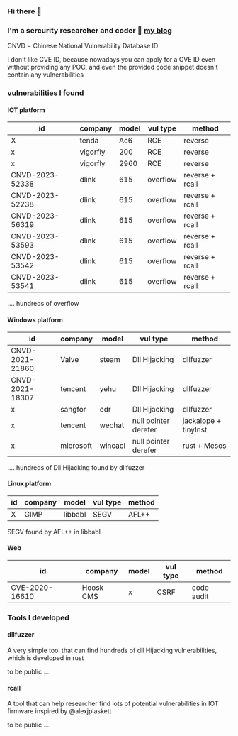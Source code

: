 ### Hi there 👋

<!--
**3072L/3072L** is a ✨ _special_ ✨ repository because its `README.md` (this file) appears on your GitHub profile.

Here are some ideas to get you started:

- 🔭 I’m currently working on ...
- 🌱 I’m currently learning ...
- 👯 I’m looking to collaborate on ...
- 🤔 I’m looking for help with ...
- 💬 Ask me about ...
- 📫 How to reach me: ...
- 😄 Pronouns: ...
- ⚡ Fun fact: ...
-->


### I'm a sercurity researcher and coder 🔭 [my blog](https://github.com/3072L/3072l.github.io)


CNVD = Chinese National Vulnerability Database ID

I don't like CVE ID, because nowadays you can apply for a CVE ID even without providing any POC, and even the provided code snippet doesn't contain any vulnerabilities

###  vulnerabilities I found


#### IOT platform

| id             | company |   model    | vul type |  method   |
| -------------- | ------- | ---------- | ---- | ------------------ |
| X              | tenda    | Ac6        | RCE  | reverse  |
| x              | vigorfly | 200      | RCE    | reverse |
| x              | vigorfly | 2960     | RCE    | reverse |
| CNVD-2023-52338 | dlink    | 615      | overflow  | reverse + rcall |
| CNVD-2023-52238	 | dlink    | 615      | overflow  | reverse + rcall |
| CNVD-2023-56319 | dlink    | 615      | overflow  | reverse + rcall |
| CNVD-2023-53593 | dlink    | 615      | overflow  | reverse + rcall |
| CNVD-2023-53542 | dlink    | 615      | overflow  | reverse + rcall |
| CNVD-2023-53541 | dlink    | 615      | overflow  | reverse + rcall |

.... hundreds of overflow



#### Windows platform

| id             | company |   model    | vul type |  method   |
| -------------- | ------- | ---------- | ---- | ------------------ |
| CNVD-2021-21860 | Valve  | steam        | Dll Hijacking | dllfuzzer |
| CNVD-2021-18307 | tencent | yehu        | Dll Hijacking | dllfuzzer |
| x               | sangfor| edr          | Dll Hijacking | dllfuzzer |
| x               |  tencent | wechat     |  null pointer derefer | jackalope + tinyInst |
| x               |  microsoft | wincacl |  null pointer derefer |   rust +  Mesos     |

.... hundreds of Dll Hijacking found by dllfuzzer 





#### Linux platform

| id             | company |   model      | vul type            |  method   |
| -------------- | ------- | ----------   |  ------------------ |---------- |
| X              | GIMP    | libbabl      |  SEGV               | AFL++     |



SEGV found by AFL++ in libbabl


#### Web

| id             | company |   model      | vul type            |  method   |
| -------------- | ------- | ----------   |  ------------------ |---------- |
| CVE-2020-16610 |Hoosk CMS|     x        |  CSRF               | code audit|


### Tools I developed


#### dllfuzzer

A very simple tool that can find hundreds of dll Hijacking vulnerabilities, which is developed in rust

to be public ....

#### rcall

A tool that can help researcher find  lots of potential  vulnerabilities in IOT firmware inspired by @alexjplaskett

to be public ....
